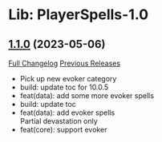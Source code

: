# Lib: PlayerSpells-1.0

## [1.1.0](https://github.com/AdiAddons/LibPlayerSpells-1.0/tree/1.1.0) (2023-05-06)
[Full Changelog](https://github.com/AdiAddons/LibPlayerSpells-1.0/compare/1.0.1...1.1.0) [Previous Releases](https://github.com/AdiAddons/LibPlayerSpells-1.0/releases)

- Pick up new evoker category  
- build: update toc for 10.0.5  
- feat(data): add some more evoker spells  
- build: update toc  
- feat(data): add evoker spells  
    Partial devastation only  
- feat(core): support evoker  

